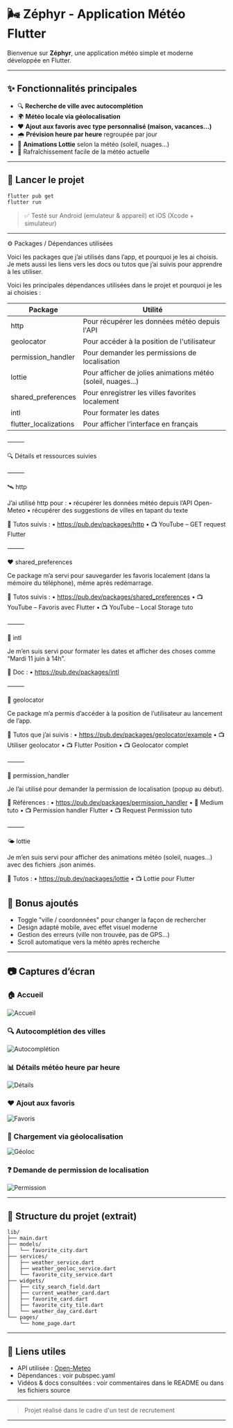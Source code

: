 # 🌬️ Zéphyr - Application Météo Flutter

Bienvenue sur **Zéphyr**, une application météo simple et moderne développée en Flutter.

---

## ✨ Fonctionnalités principales

* 🔍 **Recherche de ville avec autocomplétion**
* 🌍 **Météo locale via géolocalisation**
* ♥️ **Ajout aux favoris avec type personnalisé (maison, vacances...)**
* 🌧️ **Prévision heure par heure** regroupée par jour
* 🌌 **Animations Lottie** selon la météo (soleil, nuages...)
* 🔄 Rafraîchissement facile de la météo actuelle

---

## 🔧 Lancer le projet

```bash
flutter pub get
flutter run
```

> ✅ Testé sur Android (emulateur & appareil) et iOS (Xcode + simulateur)

---

⚙️ Packages / Dépendances utilisées

Voici les packages que j’ai utilisés dans l’app, et pourquoi je les ai choisis. Je mets aussi les liens vers les docs ou tutos que j’ai suivis pour apprendre à les utiliser.

Voici les principales dépendances utilisées dans le projet et pourquoi je les ai choisies :

| Package               | Utilité                                                      |
| ----------------------| ------------------------------------------------------------ |
| http                  | Pour récupérer les données météo depuis l'API                |
| geolocator            | Pour accéder à la position de l'utilisateur                  |
| permission_handler    | Pour demander les permissions de localisation                |
| lottie                | Pour afficher de jolies animations météo (soleil, nuages...) |
| shared_preferences    | Pour enregistrer les villes favorites localement             |
| intl                  | Pour formater les dates                                      |
| flutter_localizations | Pour afficher l’interface en français                        |


⸻

🔍 Détails et ressources suivies

⸻

🛰 http

J’ai utilisé http pour :
	•	récupérer les données météo depuis l’API Open-Meteo
	•	récupérer des suggestions de villes en tapant du texte

🔗 Tutos suivis :
	•	https://pub.dev/packages/http
	•	📺 YouTube – GET request Flutter

⸻

❤️ shared_preferences

Ce package m’a servi pour sauvegarder les favoris localement (dans la mémoire du téléphone), même après redémarrage.

🔗 Tutos suivis :
	•	https://pub.dev/packages/shared_preferences
	•	📺 YouTube – Favoris avec Flutter
	•	📺 YouTube – Local Storage tuto

⸻

📅 intl

Je m’en suis servi pour formater les dates et afficher des choses comme “Mardi 11 juin à 14h”.

🔗 Doc :
	•	https://pub.dev/packages/intl

⸻

📍 geolocator

Ce package m’a permis d’accéder à la position de l’utilisateur au lancement de l’app.

🔗 Tutos que j’ai suivis :
	•	https://pub.dev/packages/geolocator/example
	•	📺 Utiliser geolocator
	•	📺 Flutter Position
	•	📺 Geolocator complet

⸻

🔐 permission_handler

Je l’ai utilisé pour demander la permission de localisation (popup au début).

🔗 Références :
	•	https://pub.dev/packages/permission_handler
	•	📘 Medium tuto
	•	📺 Permission handler Flutter
	•	📺 Request Permission tuto

⸻

🌤 lottie

Je m’en suis servi pour afficher des animations météo (soleil, nuages…) avec des fichiers .json animés.

🔗 Tutos :
	•	https://pub.dev/packages/lottie
	•	📺 Lottie pour Flutter

## 📅 Bonus ajoutés

* Toggle "ville / coordonnées" pour changer la façon de rechercher
* Design adapté mobile, avec effet visuel moderne
* Gestion des erreurs (ville non trouvée, pas de GPS...)
* Scroll automatique vers la météo après recherche

---

## 📷 Captures d’écran

### 🏠 Accueil

![Accueil](screenshots/Accueil.png)

### 🔍 Autocomplétion des villes

![Autocomplétion](screenshots/autocomplete.png)

### 📊 Détails météo heure par heure

![Détails](screenshots/heure_par_heure.png)

### ♥️ Ajout aux favoris

![Favoris](screenshots/card_details.png)

### 📍 Chargement via géolocalisation

![Géoloc](screenshots/chargement_position.png)

### ❓ Demande de permission de localisation

![Permission](screenshots/demande_geoloc.png)

---

## 📁 Structure du projet (extrait)

```
lib/
├── main.dart
├── models/
│   └── favorite_city.dart
├── services/
│   ├── weather_service.dart
│   ├── weather_geoloc_service.dart
│   └── favorite_city_service.dart
├── widgets/
│   ├── city_search_field.dart
│   ├── current_weather_card.dart
│   ├── favorite_card.dart
│   ├── favorite_city_tile.dart
│   └── weather_day_card.dart
└── pages/
    └── home_page.dart
```

---

## 📡 Liens utiles

* API utilisée : [Open-Meteo](https://open-meteo.com/)
* Dépendances : voir pubspec.yaml
* Vidéos & docs consultées : voir commentaires dans le README ou dans les fichiers source

---

> Projet réalisé dans le cadre d'un test de recrutement

---

